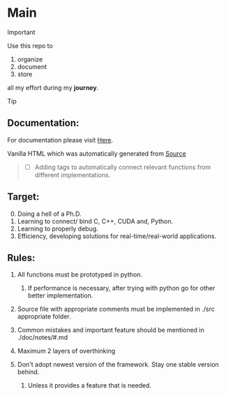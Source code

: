 # Main
> [!IMPORTANT]
> Use this repo to 
> 1. organize 
> 2. document 
> 3. store 
> 
> all my effort during my __journey__. 

> [!TIP]
> ## Documentation:
> For documentation please visit [Here](https://yassinriyazi.github.io/Main/).
>
> Vanilla HTML which was automatically generated from [Source](./src)
>
> > - [ ] Adding tags to automatically connect relevant functions from different implementations.

## Target:
0. Doing a hell of a Ph.D.
1. Learning to connect/ bind C, C++, CUDA and, Python.
2. Learning to properly debug.
3. Efficiency, developing solutions for real-time/real-world applications.



## Rules:
1. All functions must be prototyped in python. 
    1. If performance is necessary, after trying with python go for other better implementation.

2. Source file with appropriate comments must be implemented in ./src appropriate folder.

3. Common mistakes and important feature should be mentioned in ./doc/notes/#.md

4. Maximum 2 layers of overthinking 

5. Don't adopt newest version of the framework. Stay one stable version behind.
    1. Unless it provides a feature that is needed.

